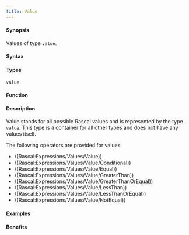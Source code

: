 ```yaml
---
title: Value
---
```


#### Synopsis

Values of type `value`.

#### Syntax

#### Types

`value`

#### Function

#### Description

Value stands for all possible Rascal values and is represented by the type `value`.
This type is a container for all other types and does not have any values itself.

The following operators are provided for values:
* ((Rascal:Expressions/Values/Value))
* ((Rascal:Expressions/Values/Value/Conditional))
* ((Rascal:Expressions/Values/Value/Equal))
* ((Rascal:Expressions/Values/Value/GreaterThan))
* ((Rascal:Expressions/Values/Value/GreaterThanOrEqual))
* ((Rascal:Expressions/Values/Value/LessThan))
* ((Rascal:Expressions/Values/Value/LessThanOrEqual))
* ((Rascal:Expressions/Values/Value/NotEqual))

#### Examples

#### Benefits


